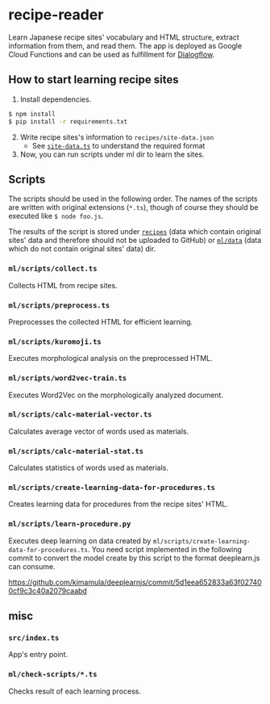 # recipe-reader

Learn Japanese recipe sites' vocabulary and HTML structure, extract information from them, and read them.
The app is deployed as Google Cloud Functions and can be used as fulfillment for [Dialogflow](https://dialogflow.com/).

## How to start learning recipe sites

1. Install dependencies.

```sh
$ npm install
$ pip install -r requirements.txt
```

2. Write recipe sites's information to `recipes/site-data.json`
    - See [`site-data.ts`](ml/lib/site-data.ts) to understand the required format
3. Now, you can run scripts under ml dir to learn the sites.

## Scripts

The scripts should be used in the following order. The names of the scripts are written with original extensions (`*.ts`), though of course they should be executed like `$ node foo.js`.

The results of the script is stored under [`recipes`](recipes) (data which contain original sites' data and therefore should not be uploaded to GitHub) or [`ml/data`](ml/data) (data which do not contain original sites' data) dir.

### `ml/scripts/collect.ts`

Collects HTML from recipe sites.

### `ml/scripts/preprocess.ts`

Preprocesses the collected HTML for efficient learning.

### `ml/scripts/kuromoji.ts`

Executes morphological analysis on the preprocessed HTML.

### `ml/scripts/word2vec-train.ts`

Executes Word2Vec on the morphologically analyzed document.

### `ml/scripts/calc-material-vector.ts`

Calculates average vector of words used as materials.

### `ml/scripts/calc-material-stat.ts`

Calculates statistics of words used as materials.

### `ml/scripts/create-learning-data-for-procedures.ts`

Creates learning data for procedures from the recipe sites' HTML.

### `ml/scripts/learn-procedure.py`

Executes deep learning on data created by `ml/scripts/create-learning-data-for-procedures.ts`.
You need script implemented in the following commit to convert the model create by this script to the format deeplearn.js can consume.

https://github.com/kimamula/deeplearnjs/commit/5d1eea652833a63f027400cf9c3c40a2079caabd

## misc

### `src/index.ts`

App's entry point.

### `ml/check-scripts/*.ts`

Checks result of each learning process.